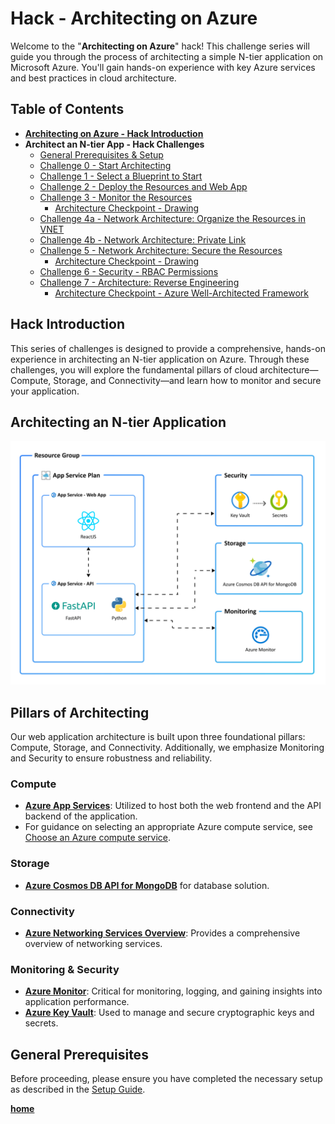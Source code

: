 # Hack - Architecting on Azure

Welcome to the "**Architecting on Azure**" hack! 
This challenge series will guide you through the process of architecting a simple N-tier application on Microsoft Azure. You'll gain hands-on experience with key Azure services and best practices in cloud architecture.

## Table of Contents

- [**Architecting on Azure - Hack Introduction**](#hack-introduction)
- **Architect an N-tier App - Hack Challenges**
  - [General Prerequisites & Setup](../../README.md#general-prerequisites)
  - [Challenge 0 - Start Architecting](chapter-0/README.md)
  - [Challenge 1 - Select a Blueprint to Start](chapter-1/README.md)
  - [Challenge 2 - Deploy the Resources and Web App](chapter-2/README.md)
  - [Challenge 3 - Monitor the Resources](chapter-3/README.md)
    - [Architecture Checkpoint - Drawing](chapter-3/README.md#-architecture-checkpoint---drawing---create-an-architecture-diagram)
  - [Challenge 4a - Network Architecture: Organize the Resources in VNET](chapter-4/README.md)
  - [Challenge 4b - Network Architecture: Private Link](chapter-4/README.md#task-4---establish-a-private-link-between-the-database-and-web-api)
  - [Challenge 5 - Network Architecture: Secure the Resources](chapter-5/README.md)
    - [Architecture Checkpoint - Drawing](chapter-5/README.md#-architecture-checkpoint---drawing---update-the-architecture-diagram)
  - [Challenge 6 - Security - RBAC Permissions](chapter-6/README.md)
  - [Challenge 7 - Architecture: Reverse Engineering](chapter-7/README.md#chapter-7---reverse-engineering)
    - [Architecture Checkpoint - Azure Well-Architected Framework](chapter-7/README.md#azure-well-architected-framework)

## Hack Introduction

This series of challenges is designed to provide a comprehensive, hands-on experience in architecting an N-tier application on Azure. Through these challenges, you will explore the fundamental pillars of cloud architecture—Compute, Storage, and Connectivity—and learn how to monitor and secure your application.

## Architecting an N-tier Application

![System Architecture Overview](image/01_resources.png)

## Pillars of Architecting

Our web application architecture is built upon three foundational pillars: Compute, Storage, and Connectivity. Additionally, we emphasize Monitoring and Security to ensure robustness and reliability.

### Compute

- **[Azure App Services](https://docs.microsoft.com/azure/app-service/)**: Utilized to host both the web frontend and the API backend of the application.
- For guidance on selecting an appropriate Azure compute service, see [Choose an Azure compute service](https://learn.microsoft.com/en-us/azure/architecture/guide/technology-choices/compute-decision-tree).

### Storage

- **[Azure Cosmos DB API for MongoDB](https://docs.microsoft.com/azure/cosmos-db/mongodb/mongodb-introduction)** for database solution.

### Connectivity

- **[Azure Networking Services Overview](https://learn.microsoft.com/en-us/azure/networking/fundamentals/networking-overview)**: Provides a comprehensive overview of networking services.

### Monitoring & Security

- **[Azure Monitor](https://docs.microsoft.com/azure/azure-monitor/)**: Critical for monitoring, logging, and gaining insights into application performance.
- **[Azure Key Vault](https://docs.microsoft.com/azure/key-vault/)**: Used to manage and secure cryptographic keys and secrets.

## General Prerequisites

Before proceeding, please ensure you have completed the necessary setup as described in the [Setup Guide](../1-SETUP/README.md).

**[home](../../README.md)**
